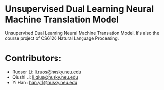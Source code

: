 # Unsupervised Dual Learning Neural Machine Translation Model

Unsupervised Dual Learning Neural Machine Translation Model. It's also the course project of CS6120 Natural Language Processing.

# Contributors:
- Ruosen Li: li.ruos@husky.neu.edu
- Qiushi Li: li.qius@husky.neu.edu
- Yi Han   : han.yi1@husky.neu.edu

